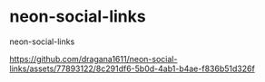 # neon-social-links
neon-social-links


https://github.com/dragana1611/neon-social-links/assets/77893122/8c291df6-5b0d-4ab1-b4ae-f836b51d326f

